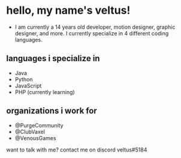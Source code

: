 # hello, my name's veltus!
- I am currently a 14 years old developer, motion designer, graphic designer, and more. I currently specialize in 4 different coding languages.
## languages i specialize in
- Java
- Python
- JavaScript
- PHP (currently learning)
## organizations i work for
- @PurgeCommunity
- @ClubVaxel
- @VenousGames

want to talk with me? contact me on discord veltus#5184
